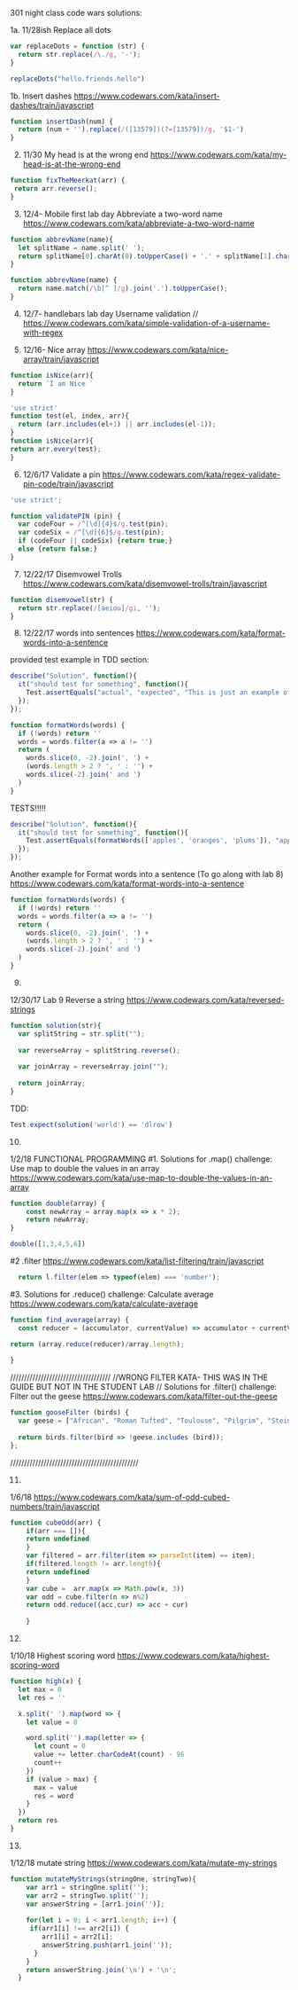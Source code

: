 301 night class code wars solutions:

1a. 11/28ish
Replace all dots

```js
var replaceDots = function (str) {
  return str.replace(/\./g, '-');
}

replaceDots("hello.friends.hello")
```

1b. Insert dashes
https://www.codewars.com/kata/insert-dashes/train/javascript

```js
function insertDash(num) {
  return (num + '').replace(/([13579])(?=[13579])/g, '$1-')
}
```


2. 11/30
My head is at the wrong end 
https://www.codewars.com/kata/my-head-is-at-the-wrong-end

```js
function fixTheMeerkat(arr) {
 return arr.reverse();
}
```


3. 12/4- Mobile first lab day
Abbreviate a two-word name
https://www.codewars.com/kata/abbreviate-a-two-word-name

```js
function abbrevName(name){
  let splitName = name.split(' ');
  return splitName[0].charAt(0).toUpperCase() + '.' + splitName[1].charAt(0).toUpperCase();
}

function abbrevName(name) {
  return name.match(/\b[^ ]/g).join('.').toUpperCase();
}
```

4. 12/7- handlebars lab day
Username validation
// https://www.codewars.com/kata/simple-validation-of-a-username-with-regex


5. 12/16- 
Nice array
https://www.codewars.com/kata/nice-array/train/javascript

```js
function isNice(arr){
  return `Ì am Nice `
}
```
```js
'use strict'
function test(el, index, arr){
  return (arr.includes(el+1) || arr.includes(el-1));
}
function isNice(arr){
return arr.every(test);
}
```

6. 12/6/17
Validate a pin
https://www.codewars.com/kata/regex-validate-pin-code/train/javascript

```js
'use strict';

function validatePIN (pin) {
  var codeFour = /^[\d]{4}$/g.test(pin);
  var codeSix = /^[\d]{6}$/g.test(pin);
  if (codeFour || codeSix) {return true;}
  else {return false;}
}
```

7. 12/22/17
Disemvowel Trolls
https://www.codewars.com/kata/disemvowel-trolls/train/javascript

```js
function disemvowel(str) {
  return str.replace(/[aeiou]/gi, '');
}
```

8. 12/22/17
words into sentences
https://www.codewars.com/kata/format-words-into-a-sentence

provided test example in TDD section: 
```js
describe("Solution", function(){
  it("should test for something", function(){
    Test.assertEquals("actual", "expected", "This is just an example of how you can write your own TDD tests");
  });
});
```

```js
function formatWords(words) {
  if (!words) return ''
  words = words.filter(a => a != '')
  return (
    words.slice(0, -2).join(', ') +
    (words.length > 2 ? ', ' : '') +
    words.slice(-2).join(' and ')
  )
}
```

TESTS!!!!!
```js
describe("Solution", function(){
  it("should test for something", function(){
    Test.assertEquals(formatWords(['apples', 'oranges', 'plums']), "apples, oranges and plums");
  });
});
```

Another example for Format words into a sentence (To go along with lab 8)
https://www.codewars.com/kata/format-words-into-a-sentence

```js
function formatWords(words) {
  if (!words) return ''
  words = words.filter(a => a != '')
  return (
    words.slice(0, -2).join(', ') +
    (words.length > 2 ? ', ' : '') +
    words.slice(-2).join(' and ')
  )
}
```

9. 
12/30/17
Lab 9
Reverse a string 
https://www.codewars.com/kata/reversed-strings

```js
function solution(str){
  var splitString = str.split("");
  
  var reverseArray = splitString.reverse();
  
  var joinArray = reverseArray.join("");
  
  return joinArray;
}
```
TDD:
```js
Test.expect(solution('world') == 'dlrow')
```

10. 
1/2/18 FUNCTIONAL PROGRAMMING 
#1. Solutions for .map() challenge: Use map to double the values in an array
https://www.codewars.com/kata/use-map-to-double-the-values-in-an-array

```js
function double(array) {
    const newArray = array.map(x => x * 2);
    return newArray;
}

double([1,3,4,5,6])
```

#2 
.filter 
https://www.codewars.com/kata/list-filtering/train/javascript
```js
  return l.filter(elem => typeof(elem) === 'number');
```


 #3. Solutions for .reduce() challenge: Calculate average
https://www.codewars.com/kata/calculate-average

```js
function find_average(array) {
  const reducer = (accumulator, currentValue) => accumulator + currentValue;

return (array.reduce(reducer)/array.length);
  
}
```

////////////////////////////////////
//WRONG FILTER KATA- THIS WAS IN THE GUIDE BUT NOT IN THE STUDENT LAB
// Solutions for .filter() challenge: Filter out the geese
https://www.codewars.com/kata/filter-out-the-geese

```js
function gooseFilter (birds) {
  var geese = ["African", "Roman Tufted", "Toulouse", "Pilgrim", "Steinbacher"];
  
  return birds.filter(bird => !geese.includes (bird));
};
```
//////////////////////////////////////////////

11. 
1/6/18
https://www.codewars.com/kata/sum-of-odd-cubed-numbers/train/javascript

```js
function cubeOdd(arr) {
    if(arr === []){
    return undefined
    }
    var filtered = arr.filter(item => parseInt(item) == item);
    if(filtered.length != arr.length){
    return undefined
    }
    var cube =  arr.map(x => Math.pow(x, 3)) 
    var odd = cube.filter(n => n%2)
    return odd.reduce((acc,cur) => acc + cur)
    
    }
  ```

12. 
1/10/18
Highest scoring word
https://www.codewars.com/kata/highest-scoring-word

```js
function high(x) {
  let max = 0
  let res = ''

  x.split(' ').map(word => {
    let value = 0

    word.split('').map(letter => {
      let count = 0
      value += letter.charCodeAt(count) - 96
      count++
    })
    if (value > max) {
      max = value
      res = word
    }
  })
  return res
}
```


13.
1/12/18
mutate string
https://www.codewars.com/kata/mutate-my-strings

```js
function mutateMyStrings(stringOne, stringTwo){
    var arr1 = stringOne.split('');
    var arr2 = stringTwo.split('');
    var answerString = [arr1.join('')];
    
    for(let i = 0; i < arr1.length; i++) {
     if(arr1[i] !== arr2[i]) {
        arr1[i] = arr2[i];
        answerString.push(arr1.join(''));
      }
    }
    return answerString.join('\n') + '\n';
  }
  ```
